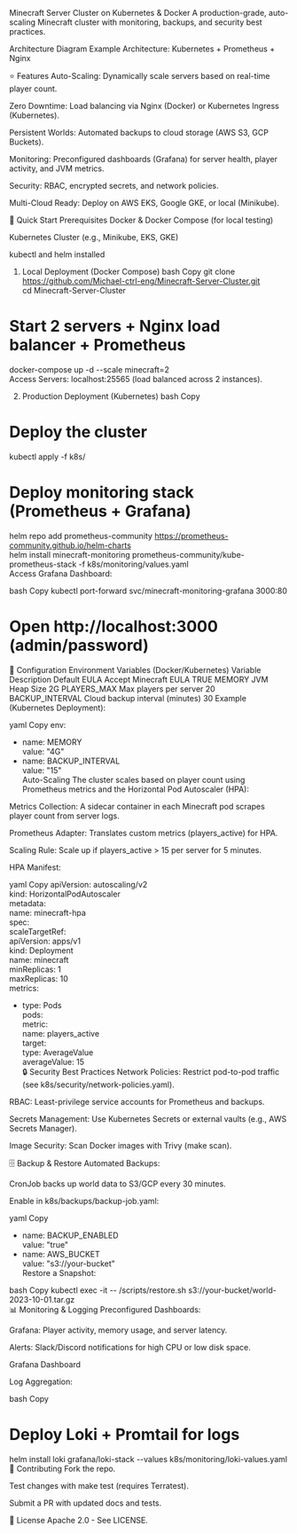 Minecraft Server Cluster on Kubernetes & Docker
A production-grade, auto-scaling Minecraft cluster with monitoring, backups, and security best practices.

Architecture Diagram Example Architecture: Kubernetes + Prometheus + Nginx

⭐ Features
Auto-Scaling: Dynamically scale servers based on real-time player count.

Zero Downtime: Load balancing via Nginx (Docker) or Kubernetes Ingress (Kubernetes).

Persistent Worlds: Automated backups to cloud storage (AWS S3, GCP Buckets).

Monitoring: Preconfigured dashboards (Grafana) for server health, player activity, and JVM metrics.

Security: RBAC, encrypted secrets, and network policies.

Multi-Cloud Ready: Deploy on AWS EKS, Google GKE, or local (Minikube).

🚀 Quick Start
Prerequisites
Docker & Docker Compose (for local testing)

Kubernetes Cluster (e.g., Minikube, EKS, GKE)

kubectl and helm installed

1. Local Deployment (Docker Compose)
bash
Copy
git clone https://github.com/Michael-ctrl-eng/Minecraft-Server-Cluster.git  
cd Minecraft-Server-Cluster  

# Start 2 servers + Nginx load balancer + Prometheus  
docker-compose up -d --scale minecraft=2  
Access Servers: localhost:25565 (load balanced across 2 instances).

2. Production Deployment (Kubernetes)
bash
Copy
# Deploy the cluster  
kubectl apply -f k8s/  

# Deploy monitoring stack (Prometheus + Grafana)  
helm repo add prometheus-community https://prometheus-community.github.io/helm-charts  
helm install minecraft-monitoring prometheus-community/kube-prometheus-stack -f k8s/monitoring/values.yaml  
Access Grafana Dashboard:

bash
Copy
kubectl port-forward svc/minecraft-monitoring-grafana 3000:80  
# Open http://localhost:3000 (admin/password)  
🔧 Configuration
Environment Variables (Docker/Kubernetes)
Variable	Description	Default
EULA	Accept Minecraft EULA	TRUE
MEMORY	JVM Heap Size	2G
PLAYERS_MAX	Max players per server	20
BACKUP_INTERVAL	Cloud backup interval (minutes)	30
Example (Kubernetes Deployment):

yaml
Copy
env:  
- name: MEMORY  
  value: "4G"  
- name: BACKUP_INTERVAL  
  value: "15"  
Auto-Scaling
The cluster scales based on player count using Prometheus metrics and the Horizontal Pod Autoscaler (HPA):

Metrics Collection: A sidecar container in each Minecraft pod scrapes player count from server logs.

Prometheus Adapter: Translates custom metrics (players_active) for HPA.

Scaling Rule: Scale up if players_active > 15 per server for 5 minutes.

HPA Manifest:

yaml
Copy
apiVersion: autoscaling/v2  
kind: HorizontalPodAutoscaler  
metadata:  
  name: minecraft-hpa  
spec:  
  scaleTargetRef:  
    apiVersion: apps/v1  
    kind: Deployment  
    name: minecraft  
  minReplicas: 1  
  maxReplicas: 10  
  metrics:  
  - type: Pods  
    pods:  
      metric:  
        name: players_active  
      target:  
        type: AverageValue  
        averageValue: 15  
🔒 Security Best Practices
Network Policies: Restrict pod-to-pod traffic (see k8s/security/network-policies.yaml).

RBAC: Least-privilege service accounts for Prometheus and backups.

Secrets Management: Use Kubernetes Secrets or external vaults (e.g., AWS Secrets Manager).

Image Security: Scan Docker images with Trivy (make scan).

🗄️ Backup & Restore
Automated Backups:

CronJob backs up world data to S3/GCP every 30 minutes.

Enable in k8s/backups/backup-job.yaml:

yaml
Copy
- name: BACKUP_ENABLED  
  value: "true"  
- name: AWS_BUCKET  
  value: "s3://your-bucket"  
Restore a Snapshot:

bash
Copy
kubectl exec -it <minecraft-pod> -- /scripts/restore.sh s3://your-bucket/world-2023-10-01.tar.gz  
📊 Monitoring & Logging
Preconfigured Dashboards:

Grafana: Player activity, memory usage, and server latency.

Alerts: Slack/Discord notifications for high CPU or low disk space.

Grafana Dashboard

Log Aggregation:

bash
Copy
# Deploy Loki + Promtail for logs  
helm install loki grafana/loki-stack --values k8s/monitoring/loki-values.yaml  
🤝 Contributing
Fork the repo.

Test changes with make test (requires Terratest).

Submit a PR with updated docs and tests.

📜 License
Apache 2.0 - See LICENSE.
